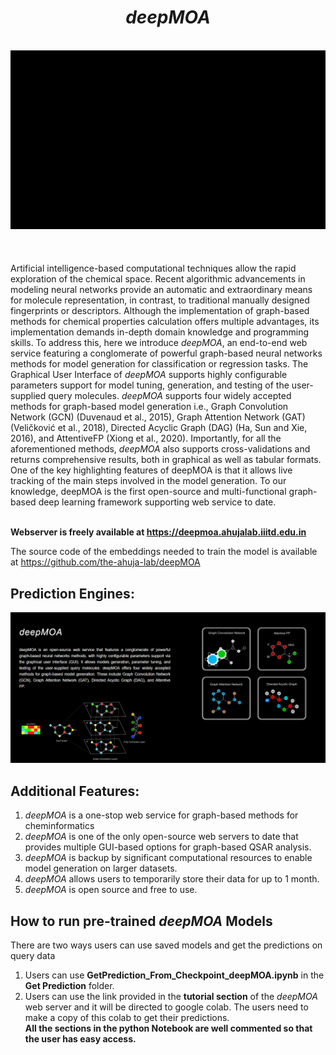 <div align="center"> <h1><I>deepMOA</I> </h1> </div>
 <br>
<div align="center">
<img src="Data/Images/gif 5.gif"></div>
<br><br><br>
Artificial intelligence-based computational techniques allow the rapid exploration of the chemical space. Recent algorithmic advancements in modeling neural networks provide an automatic and extraordinary means for molecule representation, in contrast, to traditional manually designed fingerprints or descriptors. Although the implementation of graph-based methods for chemical properties calculation offers multiple advantages, its implementation demands in-depth domain knowledge and programming skills. To address this, here we introduce <I>deepMOA</I>, an end-to-end web service featuring a conglomerate of powerful graph-based neural networks methods for model generation for classification or regression tasks. The Graphical User Interface of <I>deepMOA</I> supports highly configurable parameters support for model tuning, generation, and testing of the user-supplied query molecules. <I>deepMOA</I> supports four widely accepted methods for graph-based model generation i.e., Graph Convolution Network (GCN) (Duvenaud et al., 2015), Graph Attention Network (GAT) (Veličković et al., 2018), Directed Acyclic Graph (DAG) (Ha, Sun and Xie, 2016), and AttentiveFP (Xiong et al., 2020). Importantly, for all the aforementioned methods, <I>deepMOA</I> also supports cross-validations and returns comprehensive results, both in graphical as well as tabular formats. One of the key highlighting features of deepMOA is that it allows live tracking of the main steps involved in the model generation. To our knowledge, deepMOA is the first open-source and multi-functional graph-based deep learning framework supporting web service to date. 
<br><br>

**Webserver is freely available at https://deepmoa.ahujalab.iiitd.edu.in**

The source code of the embeddings needed to train the model is available at  https://github.com/the-ahuja-lab/deepMOA

## Prediction Engines:
<div align="center">
<img src="Data/Images/SS_1.PNG"></div>

## Additional Features:
1. <I>deepMOA</I> is a one-stop web service for graph-based methods for cheminformatics
2. <I>deepMOA</I> is one of the only open-source web servers to date that provides multiple GUI-based options for graph-based QSAR analysis. 
3. <I>deepMOA</I> is backup by significant computational resources to enable model generation on larger datasets.
4. <I>deepMOA</I> allows users to temporarily store their data for up to 1 month.
5. <I>deepMOA </I>is open source and free to use.

## How to run pre-trained <I>deepMOA</I> Models
There are two ways users can use saved models and get the predictions on query data
1. Users can use <b>GetPrediction_From_Checkpoint_deepMOA.ipynb</b> in the <b>Get Prediction</b> folder.
2. Users can use the link provided in the <b>tutorial section</b> of the <I>deepMOA</I> web server and it will be directed to google colab. The users need to make a copy of this colab to get their predictions.<br>
<b>All the sections in the python Notebook are well commented so that the user has easy access.</b>

